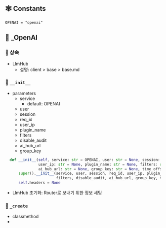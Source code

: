 ## 🕸️ Constants

```
OPENAI = "openai"
```



## 🎹 _OpenAI

### 📍 상속

- LlmHub
  - 설명: client > base > base.md

### 📍 `__init__`

- parameters
  - service
    - default: OPENAI
  - user
  - session
  - req_id
  - user_ip
  - plugin_name
  - filters
  - disable_audit
  - ai_hub_url
  - group_key

```python
  def __init__(self, service: str = OPENAI, user: str = None, session: str = None, req_id: str = None,
               user_ip: str = None, plugin_name: str = None, filters: str = None, disable_audit: bool = False, 
               ai_hub_url: str = None, group_key: str = None, time_offset: int = 0):
      super().__init__(service, user, session, req_id, user_ip, plugin_name, 
                       filters, disable_audit, ai_hub_url, group_key, time_offset)
      self.headers = None
```

- LlmHub 초기화: Router로 보내기 위한 정보 세팅

### 📍 `_create`

- classmethod
- 








